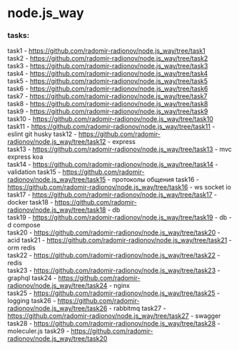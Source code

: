 # node.js_way

### tasks:  
task1 - https://github.com/radomir-radionov/node.js_way/tree/task1  
task2 - https://github.com/radomir-radionov/node.js_way/tree/task2  
task3 - https://github.com/radomir-radionov/node.js_way/tree/task3  
task4 - https://github.com/radomir-radionov/node.js_way/tree/task4  
task5 - https://github.com/radomir-radionov/node.js_way/tree/task5  
task6 - https://github.com/radomir-radionov/node.js_way/tree/task6  
task7 - https://github.com/radomir-radionov/node.js_way/tree/task7  
task8 - https://github.com/radomir-radionov/node.js_way/tree/task8  
task9 - https://github.com/radomir-radionov/node.js_way/tree/task9  
task10 - https://github.com/radomir-radionov/node.js_way/tree/task10  
task11 - https://github.com/radomir-radionov/node.js_way/tree/task11 - eslint git husky
task12 - https://github.com/radomir-radionov/node.js_way/tree/task12 - express  
task13 - https://github.com/radomir-radionov/node.js_way/tree/task13 - mvc express koa  
task14 - https://github.com/radomir-radionov/node.js_way/tree/task14 - validation 
task15 - https://github.com/radomir-radionov/node.js_way/tree/task15 - протоколы общения 
task16 - https://github.com/radomir-radionov/node.js_way/tree/task16 - ws socket io  
task17 - https://github.com/radomir-radionov/node.js_way/tree/task17 - docker
task18 - https://github.com/radomir-radionov/node.js_way/tree/task18 - db  
task19 - https://github.com/radomir-radionov/node.js_way/tree/task19 - db -d compose  
task20 - https://github.com/radomir-radionov/node.js_way/tree/task20 - acid 
task21 - https://github.com/radomir-radionov/node.js_way/tree/task21 - orm redis  
task22 - https://github.com/radomir-radionov/node.js_way/tree/task22 - redis   
task23 - https://github.com/radomir-radionov/node.js_way/tree/task23 - graphql
task24 - https://github.com/radomir-radionov/node.js_way/tree/task24 - nginx  
task25 - https://github.com/radomir-radionov/node.js_way/tree/task25 - logging
task26 - https://github.com/radomir-radionov/node.js_way/tree/task26 - rabbitmq
task27 - https://github.com/radomir-radionov/node.js_way/tree/task27 - swagger
task28 - https://github.com/radomir-radionov/node.js_way/tree/task28 - moleculer.js
task29 - https://github.com/radomir-radionov/node.js_way/tree/task20 
